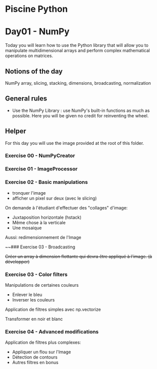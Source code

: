 # Piscine Python

# Day01 - NumPy

Today you will learn how to use the Python library that will allow you to manipulate multidimensional arrays and perform complex mathematical operations on matrices.

## Notions of the day

NumPy array, slicing, stacking, dimensions, broadcasting, normalization

## General rules

- Use the NumPy Library : use NumPy's built-in functions as much as possible. Here you will be given no credit for reinventing the wheel.

## Helper

For this day you will use the image provided at the root of this folder.


### Exercise 00 - NumPyCreator

### Exercise 01 - ImageProcessor

### Exercise 02 - Basic manipulations

- tronquer l'image
- afficher un pixel sur deux (avec le slicing)

On demande à l'étudiant d'effectuer des "collages" d'image:
- Juxtaposition horizontale (hstack)
- Même chose à la verticale
- Une mosaique

Aussi: redimensionnement de l'Image

~~### Exercise 03 - Broadcasting

~~Créer un array à dimension flottante qui devra être appliqué à l'image.
(à développer)~~

### Exercise 03 - Color filters

Manipulations de certaines couleurs
- Enlever le bleu
- Inverser les couleurs

Application de filtres simples avec np.vectorize

Transformer en noir et blanc


### Exercise 04 - Advanced modifications

Application de filtres plus complexes:
- Appliquer un flou sur l'Image
- Détection de contours
- Autres filtres en bonus
